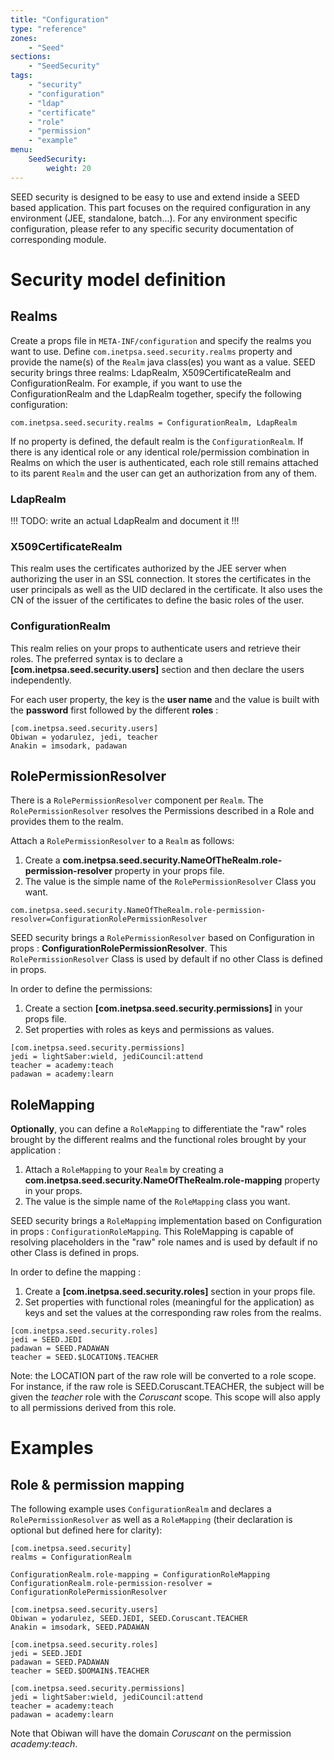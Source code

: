 ```yaml
---
title: "Configuration"
type: "reference"
zones:
    - "Seed"
sections:
    - "SeedSecurity"
tags:
    - "security"
    - "configuration"
    - "ldap"
    - "certificate"
    - "role"
    - "permission"
    - "example"
menu:
    SeedSecurity:
        weight: 20
---
```


SEED security is designed to be easy to use and extend inside a SEED based application. This part focuses on the required
configuration in any environment (JEE, standalone, batch...). For any environment specific configuration, please refer to any specific security documentation of corresponding module.

# Security model definition

## Realms

Create a props file in `META-INF/configuration` and specify the realms you want to use. Define `com.inetpsa.seed.security.realms` 
property and provide the name(s) of the `Realm` java class(es) you want as a value. SEED security brings three realms:
LdapRealm, X509CertificateRealm and ConfigurationRealm. For example, if you want to use the ConfigurationRealm and the
LdapRealm together, specify the following configuration:

	com.inetpsa.seed.security.realms = ConfigurationRealm, LdapRealm

If no property is defined, the default realm is the `ConfigurationRealm`. If there is any identical role or any identical role/permission combination 
in Realms on which the user is authenticated, each role still remains attached to its parent `Realm` and the user can get an authorization from any of them.

### LdapRealm

!!! TODO: write an actual LdapRealm and document it !!!

### X509CertificateRealm

This realm uses the certificates authorized by the JEE server when authorizing the user in an SSL connection. It stores the certificates in the user principals as well as the UID declared in the certificate. It also uses the CN of the issuer of the certificates to define the basic roles of the user.

### ConfigurationRealm

This realm relies on your props to authenticate users and retrieve their roles. The preferred syntax is to declare a **[com.inetpsa.seed.security.users]** 
section and then declare the users independently. 

For each user property, the key is the **user name** and the value is built with the **password** first followed by the different **roles** :

	[com.inetpsa.seed.security.users]
	Obiwan = yodarulez, jedi, teacher
	Anakin = imsodark, padawan

## RolePermissionResolver

There is a `RolePermissionResolver` component per `Realm`. The `RolePermissionResolver` resolves the Permissions described in a Role and provides them to the realm.

Attach a `RolePermissionResolver` to a `Realm` as follows:

1. Create a **com.inetpsa.seed.security.NameOfTheRealm.role-permission-resolver** property in your props file.
2. The value is the simple name of the `RolePermissionResolver` Class you want.

```
com.inetpsa.seed.security.NameOfTheRealm.role-permission-resolver=ConfigurationRolePermissionResolver
```

SEED security brings a `RolePermissionResolver` based on Configuration in props :
**ConfigurationRolePermissionResolver**. 
This `RolePermissionResolver` Class is used by default if no other Class is defined in props.

In order to define the permissions:

1. Create a section **[com.inetpsa.seed.security.permissions]** in your props file. 
2. Set properties with roles as keys and permissions as values.

```
[com.inetpsa.seed.security.permissions]
jedi = lightSaber:wield, jediCouncil:attend
teacher = academy:teach
padawan = academy:learn
```

## RoleMapping

**Optionally**, you can define a `RoleMapping` to differentiate the "raw" roles brought by the different realms and the
functional roles brought by your application :

1. Attach a `RoleMapping` to your `Realm` by creating a **com.inetpsa.seed.security.NameOfTheRealm.role-mapping** property in your props. 
2. The value is the simple name of the `RoleMapping` class you want.

SEED security brings a `RoleMapping` implementation based on Configuration in props : `ConfigurationRoleMapping`. 
This RoleMapping is capable of resolving placeholders in the "raw" role names and is used by default if no other Class is defined in props.

In order to define the mapping :

1. Create a **[com.inetpsa.seed.security.roles]** section in your props file. 
2. Set properties with functional roles (meaningful for the application) as keys and set the values at the corresponding raw roles from the realms.

```
[com.inetpsa.seed.security.roles]
jedi = SEED.JEDI
padawan = SEED.PADAWAN
teacher = SEED.$LOCATION$.TEACHER
```

Note: the LOCATION part of the raw role will be converted to a role scope. For instance, if the raw role is SEED.Coruscant.TEACHER,
the subject will be given the *teacher* role with the *Coruscant* scope. This scope will also apply to all permissions
derived from this role.

# Examples

## Role & permission mapping

The following example uses `ConfigurationRealm` and declares a `RolePermissionResolver` as well as a `RoleMapping`
(their declaration is optional but defined here for clarity):

	[com.inetpsa.seed.security]
	realms = ConfigurationRealm
	
	ConfigurationRealm.role-mapping = ConfigurationRoleMapping
	ConfigurationRealm.role-permission-resolver = ConfigurationRolePermissionResolver
	
	[com.inetpsa.seed.security.users]
	Obiwan = yodarulez, SEED.JEDI, SEED.Coruscant.TEACHER
	Anakin = imsodark, SEED.PADAWAN
	
	[com.inetpsa.seed.security.roles]
	jedi = SEED.JEDI
	padawan = SEED.PADAWAN
	teacher = SEED.$DOMAIN$.TEACHER
	
	[com.inetpsa.seed.security.permissions]
	jedi = lightSaber:wield, jediCouncil:attend
	teacher = academy:teach
	padawan = academy:learn

Note that Obiwan will have the domain *Coruscant* on the permission *academy:teach*.
